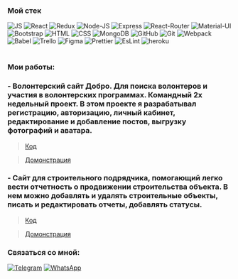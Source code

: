 ###  Мой стек

![JS](https://img.shields.io/badge/JavaScript-black?style=flat-square&logo=javaScript)
![React](https://img.shields.io/badge/React-black?style=flat-square&logo=react)
![Redux](https://img.shields.io/badge/Redux-black?style=flat-square&logo=redux)
![Node-JS](https://img.shields.io/badge/Nodejs-black?style=flat-square&logo=Node.js)
![Express](https://img.shields.io/badge/Express-black?style=flat-square&logo=Express)
![React-Router](https://img.shields.io/badge/React_Router-black?style=flat-square&logo=react-router)
![Material-UI](https://img.shields.io/badge/MaterialUI-black?style=flat-square&logo=Material-UI)
![Bootstrap](https://img.shields.io/badge/Bootstrap-black?style=flat-square&logo=Bootstrap)
![HTML](https://img.shields.io/badge/HTML-black?style=flat-square&logo=HTML5)
![CSS](https://img.shields.io/badge/CSS-black?style=flat-square&logo=css3)
![MongoDB](https://img.shields.io/badge/MongoDB-black?style=flat-square&logo=MongoDB)
![GitHub](https://img.shields.io/badge/GitHub-black?style=flat-square&logo=GitHub)
![Git](https://img.shields.io/badge/Git-black?style=flat-square&logo=git)
![Webpack](https://img.shields.io/badge/Webpack-black?style=flat-square&logo=Webpack)
![Babel](https://img.shields.io/badge/Babel-black?style=flat-square&logo=Babel)
![Trello](https://img.shields.io/badge/Trello-black?style=flat-square&logo=Trello)
![Figma](https://img.shields.io/badge/Figma-black?style=flat-square&logo=Figma)
![Prettier](https://img.shields.io/badge/Prettier-black?style=flat-square&logo=Prettier)
![EsLint](https://img.shields.io/badge/EsLint-black?style=flat-square&logo=EsLint)
![heroku](https://img.shields.io/badge/heroku-black?style=flat-square&logo=heroku)
<br />
<br />
### Мои работы:

### - Волонтерский сайт Добро. Для поиска волонтеров и участия в волонтерских программах. Командный 2х недельный проект. В этом проекте я разрабатывал регистрацию, авторизацию, личный кабинет, редактирование и добавление постов, выгрузку фотографий и аватара. ###
> [Код](https://github.com/abuingush/Dobro)

> [Домонстрация](https://mern-dobro.herokuapp.com)

### - Сайт для строительного подрядчика, помогающий легко вести отчетность о продвижении строительства объекта. В нем можно добавлять и удалять строительные объекты, писать и редактировать отчеты, добавлять статусы. ###
>  [Код](https://github.com/abuingush/contractor-app)

> [Домонстрация](https://contractor-site.herokuapp.com)



### Связаться со мной:


[![Telegram](https://img.shields.io/badge/Telegram-black?style=social&logo=telegram)](https://t.me/Mutaliev_A)
[![WhatsApp](https://img.shields.io/badge/+79289203006-black?style=social&logo=WhatsApp)](+79289203006)
<br />
